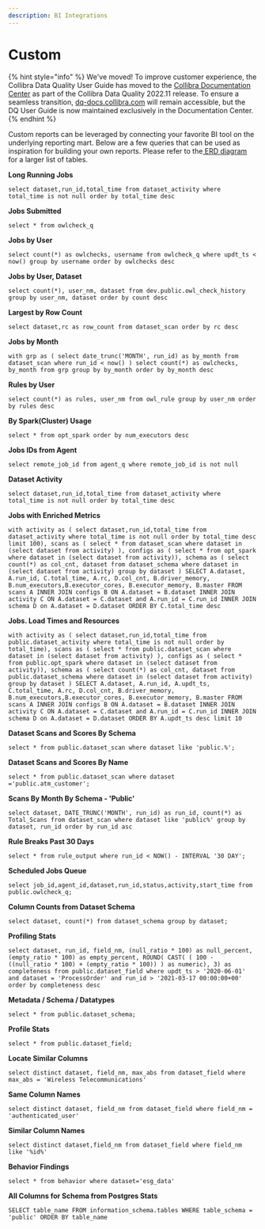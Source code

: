 ```yaml
---
description: BI Integrations
---
```


# Custom

{% hint style="info" %}
We've moved! To improve customer experience, the Collibra Data Quality User Guide has moved to the [Collibra Documentation Center](https://productresources.collibra.com/docs/collibra/latest/Content/DataQuality/Reports/Custom\_1.htm) as part of the Collibra Data Quality 2022.11 release. To ensure a seamless transition, [dq-docs.collibra.com](http://dq-docs.collibra.com/) will remain accessible, but the DQ User Guide is now maintained exclusively in the Documentation Center.&#x20;
{% endhint %}

Custom reports can be leveraged by connecting your favorite BI tool on the underlying reporting mart. Below are a few queries that can be used as inspiration for building your own reports. Please refer to the[ ERD diagram ](../architecture/diagram/erd.md)for a larger list of tables.

**Long Running Jobs**

`select dataset,run_id,total_time from dataset_activity where total_time is not null order by total_time desc`

**Jobs Submitted**

`select * from owlcheck_q`

**Jobs by User**

`select count(*) as owlchecks, username from owlcheck_q where updt_ts < now() group by username order by owlchecks desc`

**Jobs by User, Dataset**

`select count(*), user_nm, dataset from dev.public.owl_check_history group by user_nm, dataset order by count desc`

**Largest by Row Count**

`select dataset,rc as row_count from dataset_scan order by rc desc`

**Jobs by Month**

`with grp as ( select date_trunc('MONTH', run_id) as by_month from dataset_scan where run_id < now() ) select count(*) as owlchecks, by_month from grp group by by_month order by by_month desc`

**Rules by User**

`select count(*) as rules, user_nm from owl_rule group by user_nm order by rules desc`

**By Spark(Cluster) Usage**

`select * from opt_spark order by num_executors desc`

**Jobs IDs from Agent**

`select remote_job_id from agent_q where remote_job_id is not null`

**Dataset Activity**

`select dataset,run_id,total_time from dataset_activity where total_time is not null order by total_time desc`

**Jobs with Enriched Metrics**

`with activity as ( select dataset,run_id,total_time from dataset_activity where total_time is not null order by total_time desc limit 100), scans as ( select * from dataset_scan where dataset in (select dataset from activity) ), configs as ( select * from opt_spark where dataset in (select dataset from activity)), schema as ( select count(*) as col_cnt, dataset from dataset_schema where dataset in (select dataset from activity) group by dataset ) SELECT A.dataset, A.run_id, C.total_time, A.rc, D.col_cnt, B.driver_memory, B.num_executors,B.executor_cores, B.executor_memory, B.master FROM scans A INNER JOIN configs B ON A.dataset = B.dataset INNER JOIN activity C ON A.dataset = C.dataset and A.run_id = C.run_id INNER JOIN schema D on A.dataset = D.dataset ORDER BY C.total_time desc`

**Jobs. Load Times and Resources**

`with activity as ( select dataset,run_id,total_time from public.dataset_activity where total_time is not null order by total_time), scans as ( select * from public.dataset_scan where dataset in (select dataset from activity) ), configs as ( select * from public.opt_spark where dataset in (select dataset from activity)), schema as ( select count(*) as col_cnt, dataset from public.dataset_schema where dataset in (select dataset from activity) group by dataset ) SELECT A.dataset, A.run_id, A.updt_ts, C.total_time, A.rc, D.col_cnt, B.driver_memory, B.num_executors,B.executor_cores, B.executor_memory, B.master FROM scans A INNER JOIN configs B ON A.dataset = B.dataset INNER JOIN activity C ON A.dataset = C.dataset and A.run_id = C.run_id INNER JOIN schema D on A.dataset = D.dataset ORDER BY A.updt_ts desc limit 10`

**Dataset Scans and Scores By Schema**

`select * from public.dataset_scan where dataset like 'public.%';`

**Dataset Scans and Scores By Name**

`select * from public.dataset_scan where dataset ='public.atm_customer';`

**Scans By Month By Schema - 'Public'**

`select dataset, DATE_TRUNC('MONTH', run_id) as run_id, count(*) as Total_Scans from dataset_scan where dataset like 'public%' group by dataset, run_id order by run_id asc`

**Rule Breaks Past 30 Days**

`select * from rule_output where run_id < NOW() - INTERVAL '30 DAY';`

**Scheduled Jobs Queue**

`select job_id,agent_id,dataset,run_id,status,activity,start_time from public.owlcheck_q;`

**Column Counts from Dataset Schema**

`select dataset, count(*) from dataset_schema group by dataset;`

**Profiling Stats**

`select dataset, run_id, field_nm, (null_ratio * 100) as null_percent, (empty_ratio * 100) as empty_percent, ROUND( CAST( ( 100 - ((null_ratio * 100) + (empty_ratio * 100)) ) as numeric), 3) as completeness from public.dataset_field where updt_ts > '2020-06-01' and dataset = 'ProcessOrder' and run_id > '2021-03-17 00:00:00+00' order by completeness desc`

**Metadata / Schema / Datatypes**

`select * from public.dataset_schema;`

**Profile Stats**

`select * from public.dataset_field;`

**Locate Similar Columns**

`select distinct dataset, field_nm, max_abs from dataset_field where max_abs = 'Wireless Telecommunications'`

**Same Column Names**

`select distinct dataset, field_nm from dataset_field where field_nm = 'authenticated_user'`

**Similar Column Names**

`select distinct dataset,field_nm from dataset_field where field_nm like '%id%'`

**Behavior Findings**

`select * from behavior where dataset='esg_data'`

**All Columns for Schema from Postgres Stats**

`SELECT table_name FROM information_schema.tables WHERE table_schema = 'public' ORDER BY table_name`
